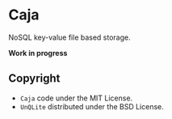 # Caja

NoSQL key-value file based storage.

**Work in progress**

## Copyright

- `Caja` code under the MIT License.
- `UnQLite` distributed under the BSD License.
